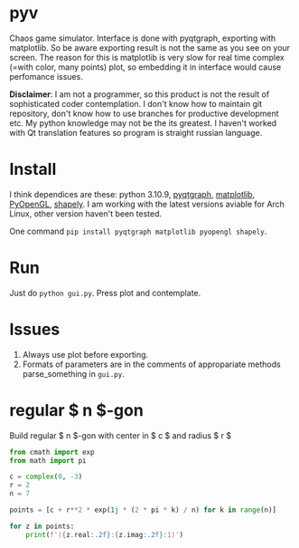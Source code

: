 # pyv

Chaos game simulator. Interface is done with pyqtgraph, exporting with matplotlib. So be aware exporting result is not the same as you see on your screen. The reason for this is matplotlib is very slow for real time complex (=with color, many points) plot, so embedding it in interface would cause perfomance issues.

**Disclaimer**: I am not a programmer, so this product is not the result of sophisticated coder contemplation. I don't know how to maintain git repository, don't know how to use branches for productive development etc. My python knowledge may not be the its greatest. I haven't worked with Qt translation features so program is straight russian language.

# Install

I think dependices are these: python 3.10.9, [pyqtgraph](https://pypi.org/project/pyqtgraph/), [matplotlib](https://pypi.org/project/matplotlib/), [PyOpenGL](https://pypi.org/project/PyOpenGL/), [shapely](https://pypi.org/project/shapely/). I am working with the latest versions aviable for Arch Linux, other version haven't been tested.

One command `pip install pyqtgraph matplotlib pyopengl shapely`.

# Run

Just do `python gui.py`. Press plot and contemplate.

# Issues

1. Always use plot before exporting.
2. Formats of parameters are in the comments of appropariate methods parse_something in `gui.py`.

# regular $ n $-gon

Build regular $ n $-gon with center in $ c $ and radius $ r $

```python
from cmath import exp
from math import pi

c = complex(0, -3)
r = 2
n = 7

points = [c + r**2 * exp(1j * (2 * pi * k) / n) for k in range(n)]

for z in points:
    print(f'({z.real:.2f}:{z.imag:.2f}:1)')
```
